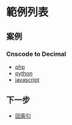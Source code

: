 

# 範例列表


## 案例

### Cnscode to Decimal

* [php](https://github.com/samwhelp/note-about-cns11643/tree/gh-pages/main/demo/concept/cnscode-to-decimal/php/prototype/main.php)
* [python](https://github.com/samwhelp/note-about-cns11643/tree/gh-pages/main/demo/concept/cnscode-to-decimal/python/prototype/main.py)
* [javascript](https://github.com/samwhelp/note-about-cns11643/tree/gh-pages/main/demo/concept/cnscode-to-decimal/javascript/prototype/main.js)


## 下一步

* [回索引](all.md)
